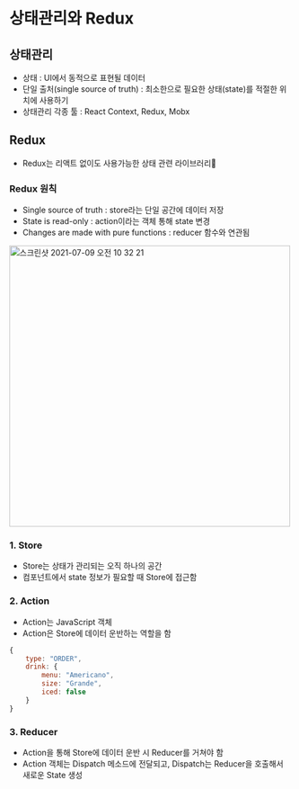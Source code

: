 # 상태관리와 Redux

## 상태관리
- 상태 : UI에서 동적으로 표현될 데이터
- 단일 출처(single source of truth) : 최소한으로 필요한 상태(state)를 적절한 위치에 사용하기
- 상태관리 각종 툴 : React Context, Redux, Mobx

## Redux
- Redux는 리액트 없이도 사용가능한 상태 관련 라이브러리

### Redux 원칙
- Single source of truth : store라는 단일 공간에 데이터 저장
- State is read-only : action이라는 객체 통해 state 변경
- Changes are made with pure functions : reducer 함수와 연관됨

<img width="500" alt="스크린샷 2021-07-09 오전 10 32 21" src="https://user-images.githubusercontent.com/80403988/125011498-89bba800-e0a3-11eb-8211-1961a3638e83.png">

### 1. Store
- Store는 상태가 관리되는 오직 하나의 공간
- 컴포넌트에서 state 정보가 필요할 때 Store에 접근함

### 2. Action
- Action는 JavaScript 객체
- Action은 Store에 데이터 운반하는 역할을 함
```js
{
    type: "ORDER",
    drink: {
        menu: "Americano",
        size: "Grande",
        iced: false
    }
}
```

### 3. Reducer
- Action을 통해 Store에 데이터 운반 시 Reducer를 거쳐야 함
- Action 객체는 Dispatch 메소드에 전달되고, Dispatch는 Reducer을 호출해서 새로운 State 생성
